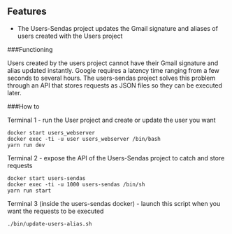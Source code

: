 ## Features

- The Users-Sendas project updates the Gmail signature and aliases of users created with the Users project

###Functioning

Users created by the users project cannot have their Gmail signature and alias updated instantly. Google requires a latency time ranging from a few seconds to several hours.
The users-sendas project solves this problem through an API that stores requests as JSON files so they can be executed later.

###How to 

Terminal 1 - run the User project and create or update the user you want 

	docker start users_webserver
	docker exec -ti -u user users_webserver /bin/bash
	yarn run dev

Terminal 2 - expose the API of the Users-Sendas project to catch and store requests

	docker start users-sendas
	docker exec -ti -u 1000 users-sendas /bin/sh
	yarn run start

Terminal 3 (inside the users-sendas docker) - launch this script when you want the requests to be executed
	
	./bin/update-users-alias.sh
    
